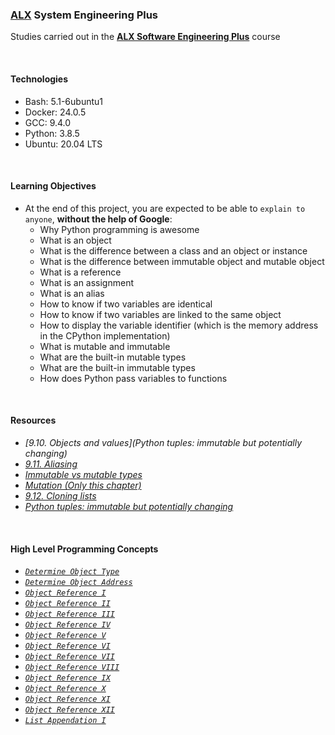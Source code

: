### [ALX](https://www.alxafrica.com/) System Engineering Plus

Studies carried out in the **[ALX Software Engineering Plus](https://www.alxafrica.com/software-engineering-plus/)** course

<br />

#### Technologies

* Bash:     5.1-6ubuntu1
* Docker:   24.0.5
* GCC:      9.4.0
* Python:   3.8.5
* Ubuntu:   20.04 LTS

<br />

#### Learning Objectives

* At the end of this project, you are expected to be able to `explain to anyone`, **without the help of Google**:
    * Why Python programming is awesome
    * What is an object
    * What is the difference between a class and an object or instance
    * What is the difference between immutable object and mutable object
    * What is a reference
    * What is an assignment
    * What is an alias
    * How to know if two variables are identical
    * How to know if two variables are linked to the same object
    * How to display the variable identifier (which is the memory address in the CPython implementation)
    * What is mutable and immutable
    * What are the built-in mutable types
    * What are the built-in immutable types
    * How does Python pass variables to functions

<br />

#### Resources

* _[9.10. Objects and values](Python tuples: immutable but potentially changing)_
* _[9.11. Aliasing](https://www.openbookproject.net/thinkcs/python/english2e/ch09.html#aliasing)_
* _[Immutable vs mutable types](https://stackoverflow.com/questions/8056130/immutable-vs-mutable-types)_
* _[Mutation (Only this chapter)](https://www.composingprograms.com/pages/24-mutable-data.html)_
* _[9.12. Cloning lists](https://www.openbookproject.net/thinkcs/python/english2e/ch09.html#cloning-lists)_
* _[Python tuples: immutable but potentially changing](http://radar.oreilly.com/2014/10/python-tuples-immutable-but-potentially-changing.html)_

<br />

#### High Level Programming Concepts

* _[`Determine Object Type`](0-answer.txt)_
* _[`Determine Object Address`](1-answer.txt)_
* _[`Object Reference I`](2-answer.txt)_
* _[`Object Reference II`](3-answer.txt)_
* _[`Object Reference III`](4-answer.txt)_
* _[`Object Reference IV`](5-answer.txt)_
* _[`Object Reference V`](6-answer.txt)_
* _[`Object Reference VI`](7-answer.txt)_
* _[`Object Reference VII`](8-answer.txt)_
* _[`Object Reference VIII`](9-answer.txt)_
* _[`Object Reference IX`](10-answer.txt)_
* _[`Object Reference X`](11-answer.txt)_
* _[`Object Reference XI`](12-answer.txt)_
* _[`Object Reference XII`](13-answer.txt)_
* _[`List Appendation I`](14-answer.txt)_

<br />
